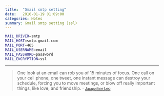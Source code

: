 ```yaml
---
title:  "Gmail smtp setting"
date:   2016-01-19 01:09:00
categories: Notes
summary: Gmail smtp setting (ssl)
---
```


```bash
MAIL_DRIVER=smtp
MAIL_HOST=smtp.gmail.com
MAIL_PORT=465
MAIL_USERNAME=email
MAIL_PASSWORD=password
MAIL_ENCRYPTION=ssl
```


---
> One look at an email can rob you of 15 minutes of focus. One call on your cell phone, one tweet, one instant message can destroy your schedule, forcing you to move meetings, or blow off really important things, like love, and friendship.
> <small>- [Jacqueline Leo](https://www.brainyquote.com/quotes/quotes/j/jacqueline547986.html)</small>
